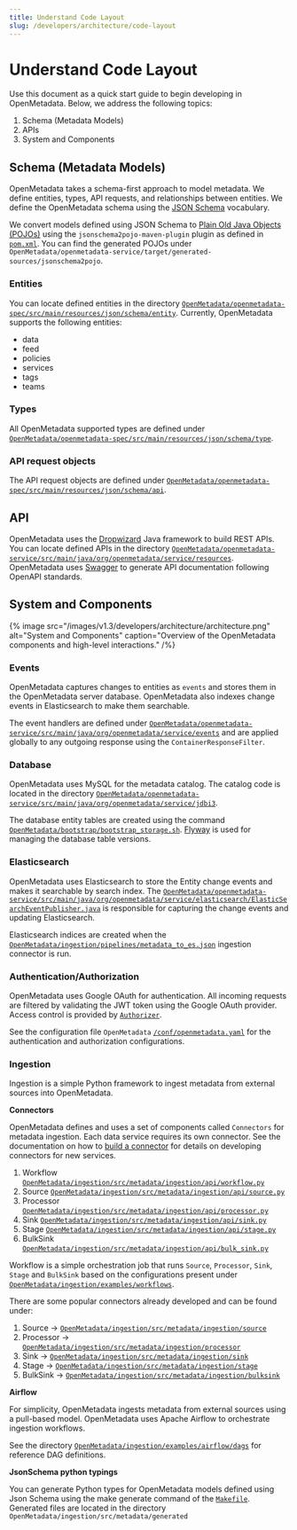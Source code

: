 ```yaml
---
title: Understand Code Layout
slug: /developers/architecture/code-layout
---
```


# Understand Code Layout
Use this document as a quick start guide to begin developing in OpenMetadata. Below, we address the following topics:

1. Schema (Metadata Models)
2. APIs
3. System and Components

## Schema (Metadata Models)
OpenMetadata takes a schema-first approach to model metadata. We define entities, types, API requests, and relationships between entities. We define the OpenMetadata schema using the [JSON Schema](https://json-schema.org/) vocabulary.

We convert models defined using JSON Schema to [Plain Old Java Objects (POJOs)](https://www.jsonschema2pojo.org/) using the `jsonschema2pojo-maven-plugin` plugin as defined in [`pom.xml`](https://github.com/open-metadata/OpenMetadata/blob/main/openmetadata-service/pom.xml#L517). You can find the generated POJOs under `OpenMetadata/openmetadata-service/target/generated-sources/jsonschema2pojo`.

### Entities
You can locate defined entities in the directory [`OpenMetadata/openmetadata-spec/src/main/resources/json/schema/entity`](https://github.com/open-metadata/OpenMetadata/tree/main/openmetadata-spec/src/main/resources/json/schema/entity). Currently, OpenMetadata supports the following entities:

- data
- feed
- policies
- services
- tags
- teams

### Types
All OpenMetadata supported types are defined under [`OpenMetadata/openmetadata-spec/src/main/resources/json/schema/type`](https://github.com/open-metadata/OpenMetadata/tree/main/openmetadata-spec/src/main/resources/json/schema/type). 
### API request objects
The API request objects are defined under [`OpenMetadata/openmetadata-spec/src/main/resources/json/schema/api`](https://github.com/open-metadata/OpenMetadata/tree/main/openmetadata-spec/src/main/resources/json/schema/api).

## API
OpenMetadata uses the [Dropwizard](https://www.dropwizard.io/) Java framework to build REST APIs. You can locate defined APIs in the directory [`OpenMetadata/openmetadata-service/src/main/java/org/openmetadata/service/resources`](https://github.com/open-metadata/OpenMetadata/tree/main/openmetadata-service/src/main/java/org/openmetadata/service/resources). OpenMetadata uses [Swagger](https://swagger.io/) to generate API documentation following OpenAPI standards.

## System and Components

{% image src="/images/v1.3/developers/architecture/architecture.png" alt="System and Components" caption="Overview of the OpenMetadata components and high-level interactions." /%}

### Events
OpenMetadata captures changes to entities as `events` and stores them in the OpenMetadata server database. OpenMetadata also indexes change events in Elasticsearch to make them searchable.

The event handlers are defined under [`OpenMetadata/openmetadata-service/src/main/java/org/openmetadata/service/events`](https://github.com/open-metadata/OpenMetadata/tree/main/openmetadata-service/src/main/java/org/openmetadata/service/events) and are applied globally to any outgoing response using the `ContainerResponseFilter`.

### Database
OpenMetadata uses MySQL for the metadata catalog. The catalog code is located in the directory [`OpenMetadata/openmetadata-service/src/main/java/org/openmetadata/service/jdbi3`](https://github.com/open-metadata/OpenMetadata/tree/main/openmetadata-service/src/main/java/org/openmetadata/service/jdbi3).

The database entity tables are created using the command [`OpenMetadata/bootstrap/bootstrap_storage.sh`](https://github.com/open-metadata/OpenMetadata/blob/main/bootstrap/bootstrap_storage.sh). [Flyway](https://flywaydb.org/) is used for managing the database table versions.

### Elasticsearch
OpenMetadata uses Elasticsearch to store the Entity change events and makes it searchable by search index. The [`OpenMetadata/openmetadata-service/src/main/java/org/openmetadata/service/elasticsearch/ElasticSearchEventPublisher.java`](https://github.com/open-metadata/OpenMetadata/blob/main/openmetadata-service/src/main/java/org/openmetadata/service/elasticsearch/ElasticSearchEventPublisher.java) is responsible for capturing the change events and updating Elasticsearch.

Elasticsearch indices are created when the [`OpenMetadata/ingestion/pipelines/metadata_to_es.json`](https://github.com/open-metadata/OpenMetadata/blob/main/ingestion/pipelines/metadata_to_es.json) ingestion connector is run.

### Authentication/Authorization
OpenMetadata uses Google OAuth for authentication. All incoming requests are filtered by validating the JWT token using the Google OAuth provider. Access control is provided by [`Authorizer`](https://github.com/open-metadata/OpenMetadata/blob/main/openmetadata-service/src/main/java/org/openmetadata/service/security/Authorizer.java).

See the configuration file `OpenMetadata` [`/conf/openmetadata.yaml`](https://github.com/open-metadata/OpenMetadata/blob/main/conf/openmetadata.yaml) for the authentication and authorization configurations.

### Ingestion
Ingestion is a simple Python framework to ingest metadata from external sources into OpenMetadata.

**Connectors**

OpenMetadata defines and uses a set of components called `Connectors` for metadata ingestion. Each data service requires its own connector. See the documentation on how to [build a connector]() for details on developing connectors for new services.

1. Workflow [`OpenMetadata/ingestion/src/metadata/ingestion/api/workflow.py`](https://github.com/open-metadata/OpenMetadata/blob/main/ingestion/src/metadata/ingestion/api/workflow.py)
2. Source [`OpenMetadata/ingestion/src/metadata/ingestion/api/source.py`](https://github.com/open-metadata/OpenMetadata/blob/main/ingestion/src/metadata/ingestion/api/source.py)
3. Processor [`OpenMetadata/ingestion/src/metadata/ingestion/api/processor.py`](https://github.com/open-metadata/OpenMetadata/blob/main/ingestion/src/metadata/ingestion/api/processor.py)
4. Sink [`OpenMetadata/ingestion/src/metadata/ingestion/api/sink.py`](https://github.com/open-metadata/OpenMetadata/blob/main/ingestion/src/metadata/ingestion/api/sink.py)
5. Stage [`OpenMetadata/ingestion/src/metadata/ingestion/api/stage.py`](https://github.com/open-metadata/OpenMetadata/blob/main/ingestion/src/metadata/ingestion/api/stage.py)
6. BulkSink [`OpenMetadata/ingestion/src/metadata/ingestion/api/bulk_sink.py`](https://github.com/open-metadata/OpenMetadata/blob/main/ingestion/src/metadata/ingestion/api/bulk_sink.py)

Workflow is a simple orchestration job that runs `Source`, `Processor`, `Sink`, `Stage` and `BulkSink` based on the configurations present under [`OpenMetadata/ingestion/examples/workflows`](https://github.com/open-metadata/OpenMetadata/tree/main/ingestion/src/metadata/examples/workflows).

There are some popular connectors already developed and can be found under:

1. Source → [`OpenMetadata/ingestion/src/metadata/ingestion/source`](https://github.com/open-metadata/OpenMetadata/tree/main/ingestion/src/metadata/ingestion/source)
2. Processor → [`OpenMetadata/ingestion/src/metadata/ingestion/processor`](https://github.com/open-metadata/OpenMetadata/tree/main/ingestion/src/metadata/ingestion/processor)
3. Sink → [`OpenMetadata/ingestion/src/metadata/ingestion/sink`](https://github.com/open-metadata/OpenMetadata/tree/main/ingestion/src/metadata/ingestion/sink)
4. Stage → [`OpenMetadata/ingestion/src/metadata/ingestion/stage`](https://github.com/open-metadata/OpenMetadata/tree/main/ingestion/src/metadata/ingestion/stage)
5. BulkSink → [`OpenMetadata/ingestion/src/metadata/ingestion/bulksink`](https://github.com/open-metadata/OpenMetadata/tree/main/ingestion/src/metadata/ingestion/bulksink)

**Airflow**

For simplicity, OpenMetadata ingests metadata from external sources using a pull-based model. OpenMetadata uses Apache Airflow to orchestrate ingestion workflows.

See the directory [`OpenMetadata/ingestion/examples/airflow/dags`](https://github.com/open-metadata/OpenMetadata/tree/main/ingestion/examples/airflow/dags) for reference DAG definitions.

**JsonSchema python typings**

You can generate Python types for OpenMetadata models defined using Json Schema using the make generate command of the [`Makefile`](https://github.com/open-metadata/OpenMetadata/blob/main/Makefile). Generated files are located in the directory `OpenMetadata/ingestion/src/metadata/generated`
